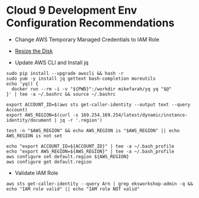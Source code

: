 # Cloud 9 Development Env Configuration Recommendations

- Change AWS Temporary Managed Credentials to IAM Role

- [Resize the Disk](https://docs.aws.amazon.com/cloud9/latest/user-guide/move-environment.html)

- Update AWS CLI and Install jq

```
sudo pip install --upgrade awscli && hash -r
sudo yum -y install jq gettext bash-completion moreutils
echo 'yq() {
  docker run --rm -i -v "${PWD}":/workdir mikefarah/yq yq "$@"
}' | tee -a ~/.bashrc && source ~/.bashrc

export ACCOUNT_ID=$(aws sts get-caller-identity --output text --query Account)
export AWS_REGION=$(curl -s 169.254.169.254/latest/dynamic/instance-identity/document | jq -r '.region')

test -n "$AWS_REGION" && echo AWS_REGION is "$AWS_REGION" || echo AWS_REGION is not set

echo "export ACCOUNT_ID=${ACCOUNT_ID}" | tee -a ~/.bash_profile
echo "export AWS_REGION=${AWS_REGION}" | tee -a ~/.bash_profile
aws configure set default.region ${AWS_REGION}
aws configure get default.region

```

- Validate IAM Role
```
aws sts get-caller-identity --query Arn | grep eksworkshop-admin -q && echo "IAM role valid" || echo "IAM role NOT valid"
```
